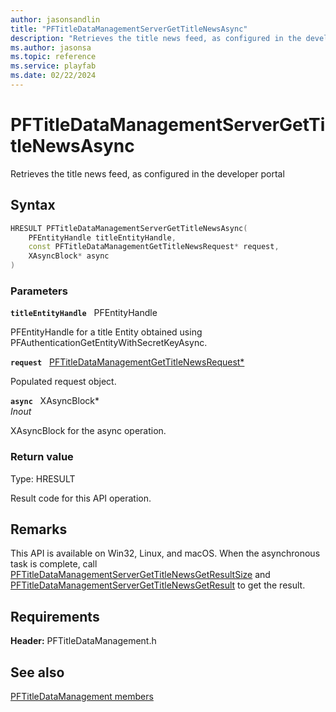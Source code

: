 ```yaml
---
author: jasonsandlin
title: "PFTitleDataManagementServerGetTitleNewsAsync"
description: "Retrieves the title news feed, as configured in the developer portal"
ms.author: jasonsa
ms.topic: reference
ms.service: playfab
ms.date: 02/22/2024
---
```


# PFTitleDataManagementServerGetTitleNewsAsync  

Retrieves the title news feed, as configured in the developer portal  

## Syntax  
  
```cpp
HRESULT PFTitleDataManagementServerGetTitleNewsAsync(  
    PFEntityHandle titleEntityHandle,  
    const PFTitleDataManagementGetTitleNewsRequest* request,  
    XAsyncBlock* async  
)  
```  
  
### Parameters  
  
**`titleEntityHandle`** &nbsp; PFEntityHandle  
  
PFEntityHandle for a title Entity obtained using PFAuthenticationGetEntityWithSecretKeyAsync.  
  
**`request`** &nbsp; [PFTitleDataManagementGetTitleNewsRequest*](../../pftitledatamanagementtypes/structs/pftitledatamanagementgettitlenewsrequest.md)  
  
Populated request object.  
  
**`async`** &nbsp; XAsyncBlock*  
*_Inout_*  
  
XAsyncBlock for the async operation.  
  
  
### Return value
Type: HRESULT
  
Result code for this API operation.
  
## Remarks  
  
This API is available on Win32, Linux, and macOS. When the asynchronous task is complete, call [PFTitleDataManagementServerGetTitleNewsGetResultSize](pftitledatamanagementservergettitlenewsgetresultsize.md) and [PFTitleDataManagementServerGetTitleNewsGetResult](pftitledatamanagementservergettitlenewsgetresult.md) to get the result.
  
## Requirements  
  
**Header:** PFTitleDataManagement.h
  
## See also  
[PFTitleDataManagement members](../pftitledatamanagement_members.md)  

  
  
